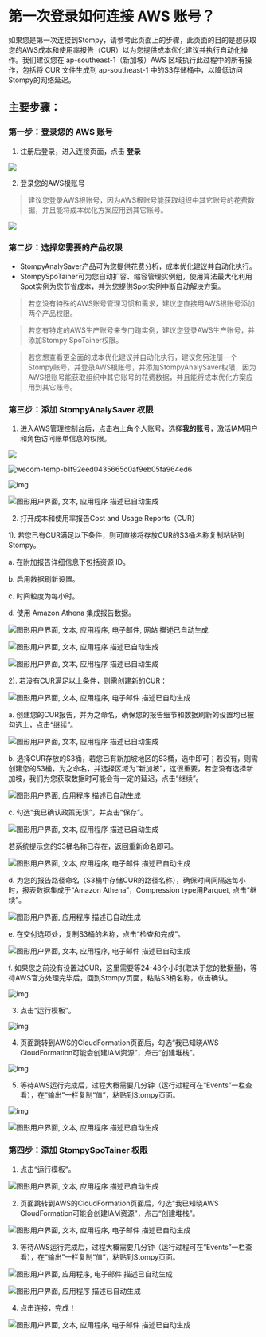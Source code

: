 # 第一次登录如何连接 AWS 账号？

如果您是第一次连接到Stompy，请参考此页面上的步骤，此页面的目的是想获取您的AWS成本和使用率报告（CUR）以为您提供成本优化建议并执行自动化操作。我们建议您在 ap-southeast-1（新加坡）AWS 区域执行此过程中的所有操作，包括将 CUR 文件生成到 ap-southeast-1 中的S3存储桶中，以降低访问Stompy的网络延迟。

## 主要步骤：

### 第一步：登录您的 AWS 账号

1. 注册后登录，进入连接页面，点击 **登录**

<img src="/_images/aws-login.png" />

2. 登录您的AWS根账号

> 建议您登录AWS根账号，因为AWS根账号能获取组织中其它账号的花费数据，并且能将成本优化方案应用到其它账号。

<img src="/_images/aws-root-login.png" />


### 第二步：选择您需要的产品权限

* StompyAnalySaver产品可为您提供花费分析，成本优化建议并自动化执行。
* StompySpoTainer可为您自动扩容、缩容管理实例组，使用算法最大化利用Spot实例为您节省成本，并为您提供Spot实例中断自动解决方案。

> 若您没有特殊的AWS账号管理习惯和需求，建议您直接用AWS根账号添加两个产品权限。

> 若您有特定的AWS生产账号来专门跑实例，建议您登录AWS生产账号，并添加Stompy SpoTainer权限。

> 若您想查看更全面的成本优化建议并自动化执行，建议您另注册一个Stompy账号，并登录AWS根账号，并添加StompyAnalySaver权限，因为AWS根账号能获取组织中其它账号的花费数据，并且能将成本优化方案应用到其它账号。

 

### 第三步：添加 StompyAnalySaver 权限

1. 进入AWS管理控制台后，点击右上角个人账号，选择**我的账号**，激活IAM用户和角色访问账单信息的权限。

<img src="/_images/aws-root-login.png" />

![wecom-temp-b1f92eed0435665c0af9eb05fa964ed6](/var/folders/hr/3ggfjhcj5nxcpd0wtwfkx_040000gn/T/com.tencent.WeWorkMac/wecom-temp-b1f92eed0435665c0af9eb05fa964ed6.png)

![img](file:////Users/kchou/Library/Group%20Containers/UBF8T346G9.Office/TemporaryItems/msohtmlclip/clip_image004.png)

![图形用户界面, 文本, 应用程序  描述已自动生成](file:////Users/kchou/Library/Group%20Containers/UBF8T346G9.Office/TemporaryItems/msohtmlclip/clip_image006.png)

2. 打开成本和使用率报告Cost and Usage Reports（CUR）

1). 若您已有CUR满足以下条件，则可直接将存放CUR的S3桶名称复制粘贴到Stompy。

a. 在附加报告详细信息下包括资源 ID。

b. 启用数据刷新设置。

c. 时间粒度为每小时。

d. 使用 Amazon Athena 集成报告数据。

![图形用户界面, 文本, 应用程序, 电子邮件, 网站  描述已自动生成](file:////Users/kchou/Library/Group%20Containers/UBF8T346G9.Office/TemporaryItems/msohtmlclip/clip_image007.png)

![图形用户界面, 文本, 应用程序  描述已自动生成](file:////Users/kchou/Library/Group%20Containers/UBF8T346G9.Office/TemporaryItems/msohtmlclip/clip_image008.png)

![图形用户界面, 文本, 应用程序  描述已自动生成](file:////Users/kchou/Library/Group%20Containers/UBF8T346G9.Office/TemporaryItems/msohtmlclip/clip_image009.png)

2). 若没有CUR满足以上条件，则需创建新的CUR：

![图形用户界面, 文本, 应用程序, 电子邮件  描述已自动生成](file:////Users/kchou/Library/Group%20Containers/UBF8T346G9.Office/TemporaryItems/msohtmlclip/clip_image010.png)

a. 创建您的CUR报告，并为之命名，确保您的报告细节和数据刷新的设置均已被勾选上，点击“继续”。

![图形用户界面, 文本, 应用程序  描述已自动生成](file:////Users/kchou/Library/Group%20Containers/UBF8T346G9.Office/TemporaryItems/msohtmlclip/clip_image011.png)

b. 选择CUR存放的S3桶，若您已有新加坡地区的S3桶，选中即可；若没有，则需创建您的S3桶，为之命名，并选择区域为“新加坡”，这很重要，若您没有选择新加坡，我们为您获取数据时可能会有一定的延迟，点击“继续”。

![图形用户界面, 应用程序  描述已自动生成](file:////Users/kchou/Library/Group%20Containers/UBF8T346G9.Office/TemporaryItems/msohtmlclip/clip_image012.png)

c. 勾选“我已确认政策无误”，并点击“保存”。

![图形用户界面, 文本, 应用程序  描述已自动生成](file:////Users/kchou/Library/Group%20Containers/UBF8T346G9.Office/TemporaryItems/msohtmlclip/clip_image013.png)

若系统提示您的S3桶名称已存在，返回重新命名即可。

![图形用户界面, 文本, 应用程序, 电子邮件  描述已自动生成](file:////Users/kchou/Library/Group%20Containers/UBF8T346G9.Office/TemporaryItems/msohtmlclip/clip_image014.png)

d. 为您的报告路径命名（S3桶中存储CUR的路径名称），确保时间间隔选每小时，报表数据集成于“Amazon Athena”，Compression type用Parquet, 点击“继续”。

![图形用户界面, 应用程序  描述已自动生成](file:////Users/kchou/Library/Group%20Containers/UBF8T346G9.Office/TemporaryItems/msohtmlclip/clip_image015.png)

e. 在交付选项处，复制S3桶的名称，点击“检查和完成”。

![图形用户界面, 文本, 应用程序, 电子邮件  描述已自动生成](file:////Users/kchou/Library/Group%20Containers/UBF8T346G9.Office/TemporaryItems/msohtmlclip/clip_image016.png)

f. 如果您之前没有设置过CUR，这里需要等24-48个小时(取决于您的数据量)，等待AWS官方处理完毕后，回到Stompy页面，粘贴S3桶名称，点击确认。

![img](file:////Users/kchou/Library/Group%20Containers/UBF8T346G9.Office/TemporaryItems/msohtmlclip/clip_image009.png)

3. 点击“运行模板”。

![img](file:////Users/kchou/Library/Group%20Containers/UBF8T346G9.Office/TemporaryItems/msohtmlclip/clip_image017.png)

4. 页面跳转到AWS的CloudFormation页面后，勾选“我已知晓AWS CloudFormation可能会创建IAM资源”，点击“创建堆栈”。

![img](file:////Users/kchou/Library/Group%20Containers/UBF8T346G9.Office/TemporaryItems/msohtmlclip/clip_image018.png)

5. 等待AWS运行完成后，过程大概需要几分钟（运行过程可在“Events”一栏查看），在“输出”一栏复制“值”，粘贴到Stompy页面。

![img](file:////Users/kchou/Library/Group%20Containers/UBF8T346G9.Office/TemporaryItems/msohtmlclip/clip_image019.png)

![图形用户界面, 文本, 应用程序  描述已自动生成](file:////Users/kchou/Library/Group%20Containers/UBF8T346G9.Office/TemporaryItems/msohtmlclip/clip_image020.png)

 

### 第四步：添加 StompySpoTainer 权限

1.  点击“运行模板”。

![图形用户界面, 文本, 应用程序  描述已自动生成](file:////Users/kchou/Library/Group%20Containers/UBF8T346G9.Office/TemporaryItems/msohtmlclip/clip_image021.png)

2. 页面跳转到AWS的CloudFormation页面后，勾选“我已知晓AWS CloudFormation可能会创建IAM资源”，点击“创建堆栈”。

![图形用户界面, 文本, 应用程序, 电子邮件  描述已自动生成](file:////Users/kchou/Library/Group%20Containers/UBF8T346G9.Office/TemporaryItems/msohtmlclip/clip_image022.png)

3. 等待AWS运行完成后，过程大概需要几分钟（运行过程可在“Events”一栏查看），在“输出”一栏复制“值”，粘贴到Stompy页面。

![图形用户界面, 应用程序, 电子邮件  描述已自动生成](file:////Users/kchou/Library/Group%20Containers/UBF8T346G9.Office/TemporaryItems/msohtmlclip/clip_image023.png)

![图形用户界面, 应用程序  描述已自动生成](file:////Users/kchou/Library/Group%20Containers/UBF8T346G9.Office/TemporaryItems/msohtmlclip/clip_image024.png)

4. 点击连接，完成！

![图形用户界面, 文本, 应用程序, 电子邮件  描述已自动生成](file:////Users/kchou/Library/Group%20Containers/UBF8T346G9.Office/TemporaryItems/msohtmlclip/clip_image025.png)